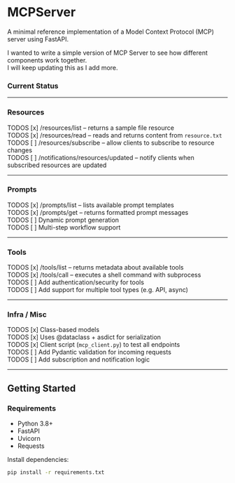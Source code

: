 # MCPServer

A minimal reference implementation of a Model Context Protocol (MCP) server using FastAPI.

I wanted to write a simple version of MCP Server to see how different components work together.  
I will keep updating this as I add more.

### Current Status

---

### Resources

TODOS [x] /resources/list – returns a sample file resource  
TODOS [x] /resources/read – reads and returns content from `resource.txt`  
TODOS [ ] /resources/subscribe – allow clients to subscribe to resource changes  
TODOS [ ] /notifications/resources/updated – notify clients when subscribed resources are updated  

---

### Prompts

TODOS [x] /prompts/list – lists available prompt templates  
TODOS [x] /prompts/get – returns formatted prompt messages  
TODOS [ ] Dynamic prompt generation  
TODOS [ ] Multi-step workflow support  

---

### Tools

TODOS [x] /tools/list – returns metadata about available tools  
TODOS [x] /tools/call – executes a shell command with subprocess  
TODOS [ ] Add authentication/security for tools  
TODOS [ ] Add support for multiple tool types (e.g. API, async)  

---

### Infra / Misc

TODOS [x] Class-based models  
TODOS [x] Uses @dataclass + asdict for serialization  
TODOS [x] Client script (`mcp_client.py`) to test all endpoints  
TODOS [ ] Add Pydantic validation for incoming requests  
TODOS [ ] Add subscription and notification logic  

---

## Getting Started

### Requirements

- Python 3.8+
- FastAPI
- Uvicorn
- Requests

Install dependencies:

```bash
pip install -r requirements.txt
